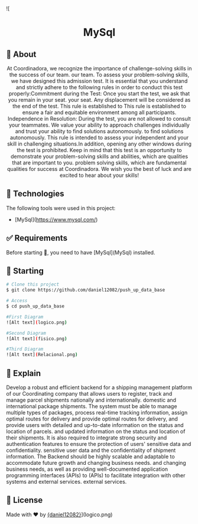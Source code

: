![<div align="center" id="top"> 
</div>

<h1 align="center">MySql</h1>

## :dart: About ##

<p align="center">At Coordinadora, we recognize the importance of challenge-solving skills in the success of our team.
our team. To assess your problem-solving skills, we have designed this
admission test. It is essential that you understand and strictly adhere to the following rules in order to
conduct this test properly:Commitment during the Test: Once you start the test, we ask that you remain in your seat.
your seat. Any displacement will be considered as the end of the test. This rule is established to
This rule is established to ensure a fair and equitable environment among all participants.
Independence in Resolution: During the test, you are not allowed to consult your teammates.
We value your ability to approach challenges individually and trust your ability to find solutions autonomously.
to find solutions autonomously. This rule is intended to assess your independent
and your skill in challenging situations.In addition, opening any other windows during the test is prohibited.
Keep in mind that this test is an opportunity to demonstrate your problem-solving skills and abilities, which are qualities that are important to you.
problem solving skills, which are fundamental qualities for success at Coordinadora.
We wish you the best of luck and are excited to hear about your skills!</p>

## :rocket: Technologies ##

The following tools were used in this project:

- \[MySql\](https://www.mysql.com/)

## :white_check_mark: Requirements ##

Before starting :checkered_flag:, you need to have \[MySql\](MySql) installed.

## :checkered_flag: Starting ##

```bash
# Clone this project
$ git clone https://github.com/daniel12082/push_up_data_base

# Access
$ cd push_up_data_base

#First Diagram 
![Alt text](logico.png)

#Second Diagram
![Alt text](fisico.png)

#Third Diagram
![Alt text](Relacional.png)
```


## :open_book: Explain ##

Develop a robust and efficient backend for a shipping management platform of our Coordinating
company that allows users to register, track and manage parcel shipments nationally and internationally.
domestic and international package shipments. The system must be able to manage
multiple types of packages, process real-time tracking information, assign optimal routes for delivery and provide
optimal routes for delivery, and provide users with detailed and up-to-date information on the status and location of parcels.
and updated information on the status and location of their shipments. It is also required to integrate
strong security and authentication features to ensure the protection of users' sensitive data and confidentiality.
sensitive user data and the confidentiality of shipment information. The
Backend should be highly scalable and adaptable to accommodate future growth and changing business needs.
and changing business needs, as well as providing well-documented application programming interfaces (APIs) to
(APIs) to facilitate integration with other systems and external services.
external services.


## :memo: License ##

Made with :heart: by <a href="https://github.com/{daniel12082}" target="_blank">{daniel12082}</a>](logico.png)